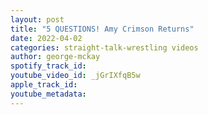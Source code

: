 ```yaml
---
layout: post
title: "5 QUESTIONS! Amy Crimson Returns"
date: 2022-04-02
categories: straight-talk-wrestling videos
author: george-mckay
spotify_track_id: 
youtube_video_id: _jGrIXfqB5w
apple_track_id: 
youtube_metadata: 
---
```

